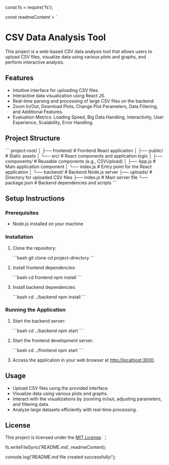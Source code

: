 const fs = require('fs');

const readmeContent = `

# CSV Data Analysis Tool

This project is a web-based CSV data analysis tool that allows users to upload CSV files, visualize data using various plots and graphs, and perform interactive analysis.

## Features

- Intuitive interface for uploading CSV files.
- Interactive data visualization using React JS.
- Real-time parsing and processing of large CSV files on the backend.
- Zoom In/Out, Download Plots, Change Plot Parameters, Data Filtering, and Additional Features.
- Evaluation Metrics: Loading Speed, Big Data Handling, Interactivity, User Experience, Scalability, Error Handling.

## Project Structure

\`\`\`
project-root/
│
├── frontend/ # Frontend React application
│ ├── public/ # Static assets
│ └── src/ # React components and application logic
│ ├── components/ # Reusable components (e.g., CSVUpload)
│ ├── App.js # Main application component
│ └── index.js # Entry point for the React application
│
└── backend/ # Backend Node.js server
├── uploads/ # Directory for uploaded CSV files
├── index.js # Main server file
└── package.json # Backend dependencies and scripts
\`\`\`

## Setup Instructions

### Prerequisites

- Node.js installed on your machine

### Installation

1. Clone the repository:

   \`\`\`bash
   git clone <repository-url>
   cd project-directory
   \`\`\`

2. Install frontend dependencies:

   \`\`\`bash
   cd frontend
   npm install
   \`\`\`

3. Install backend dependencies:

   \`\`\`bash
   cd ../backend
   npm install
   \`\`\`

### Running the Application

1. Start the backend server:

   \`\`\`bash
   cd ../backend
   npm start
   \`\`\`

2. Start the frontend development server:

   \`\`\`bash
   cd ../frontend
   npm start
   \`\`\`

3. Access the application in your web browser at [http://localhost:3000](http://localhost:3000).

## Usage

- Upload CSV files using the provided interface.
- Visualize data using various plots and graphs.
- Interact with the visualizations by zooming in/out, adjusting parameters, and filtering data.
- Analyze large datasets efficiently with real-time processing.

## License

This project is licensed under the [MIT License](LICENSE).
`;

fs.writeFileSync('README.md', readmeContent);

console.log('README.md file created successfully!');
